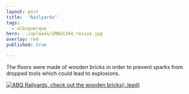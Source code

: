 ```yaml
---
layout: post
title:  "Railyards"
tags:
  - albuquerque
hero: ../uploads/IMAG1344_resize.jpg
overlay: red
published: true

---
```


The floors were made of wooden bricks in order to prevent sparks from dropped tools which could lead to explosions.

[![ABQ Railyards, check out the wooden bricks](../uploads/IMAG1344_resize.jpg){:.lead}](../uploads/IMAG1344.jpg)